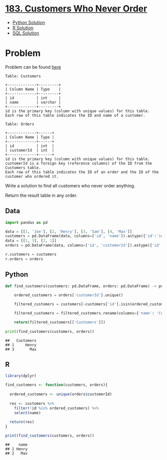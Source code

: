 
# [183. Customers Who Never Order](https://leetcode.com/problems/customers-who-never-order/)

- [Python Solution](#python)
- [R Solution](#r)
- [SQL Solution](https://leetcode.com/problems/customers-who-never-order/solutions/7082081/two-versions-in-mysql-by-atamalu123-plha/)

# Problem

Problem can be found [here](https://leetcode.com/problems/customers-who-never-order/)

    Table: Customers

    +-------------+---------+
    | Column Name | Type    |
    +-------------+---------+
    | id          | int     |
    | name        | varchar |
    +-------------+---------+
    id is the primary key (column with unique values) for this table.
    Each row of this table indicates the ID and name of a customer.

    Table: Orders

    +-------------+------+
    | Column Name | Type |
    +-------------+------+
    | id          | int  |
    | customerId  | int  |
    +-------------+------+
    id is the primary key (column with unique values) for this table.
    customerId is a foreign key (reference columns) of the ID from the Customers table.
    Each row of this table indicates the ID of an order and the ID of the customer who ordered it.

Write a solution to find all customers who never order anything.

Return the result table in any order.

## Data

``` python
import pandas as pd

data = [[1, 'Joe'], [2, 'Henry'], [3, 'Sam'], [4, 'Max']]
customers = pd.DataFrame(data, columns=['id', 'name']).astype({'id':'int', 'name':'object'})
data = [[1, 3], [2, 1]]
orders = pd.DataFrame(data, columns=['id', 'customerId']).astype({'id':'int', 'customerId':'int'})

r.customers = customers
r.orders = orders
```

## Python

``` python
def find_customers(customers: pd.DataFrame, orders: pd.DataFrame) -> pd.DataFrame:
    
    ordered_customers = orders['customerId'].unique()

    filtered_customers = customers[~customers['id'].isin(ordered_customers)]

    filtered_customers = filtered_customers.rename(columns={'name': 'Customers'})

    return(filtered_customers[['Customers']])
  
print(find_customers(customers, orders))
```

    ##   Customers
    ## 1     Henry
    ## 3       Max

## R

``` r
library(dplyr)

find_customers <- function(customers, orders){
  
  ordered_customers <- unique(orders$customerId)
  
  res <- customers %>%
    filter(!id %in% ordered_customers) %>%
    select(name)
  
  return(res)
}

print(find_customers(customers, orders))
```

    ##    name
    ## 1 Henry
    ## 2   Max
